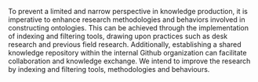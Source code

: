 To prevent a limited and narrow perspective in knowledge production, it is imperative to enhance research methodologies and behaviors involved in constructing ontologies. This can be achieved through the implementation of indexing and filtering tools, drawing upon practices such as desk research and previous field research. Additionally, establishing a shared knowledge repository within the internal Github organization can facilitate collaboration and knowledge exchange.
We intend to improve the research by indexing and filtering tools, methodologies and behaviours.
